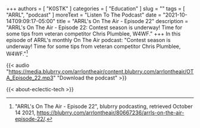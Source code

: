 +++
authors = [ "K0STK" ]
categories = [ "Education" ]
slug = ""
tags = [ "ARRL", "podcast" ]
moreText = "Listen To The Podcast"
date = "2021-10-14T09:09:17-05:00"
title = "ARRL's On The Air - Episode 22"
description = "ARRL's On The Air - Episode 22: Contest season is underway! Time for some tips from veteran competitor Chris Plumblee, W4WF."
+++
In this episode of ARRL's monthly On The Air podcast: "Contest season is underway! Time for some tips from veteran competitor Chris Plumblee, W4WF."[^1]

[^1]: "ARRL's On The Air - Episode 22", blubrry podcasting, retrieved October 14 2021, https://blubrry.com/arrlontheair/80667236/arrls-on-the-air-episode-22/.

<!--more-->

{{< audio "https://media.blubrry.com/arrlontheair/content.blubrry.com/arrlontheair/OTA_Episode_22.mp3" "Download the podcast" >}}

{{< about-eclectic-tech >}}
